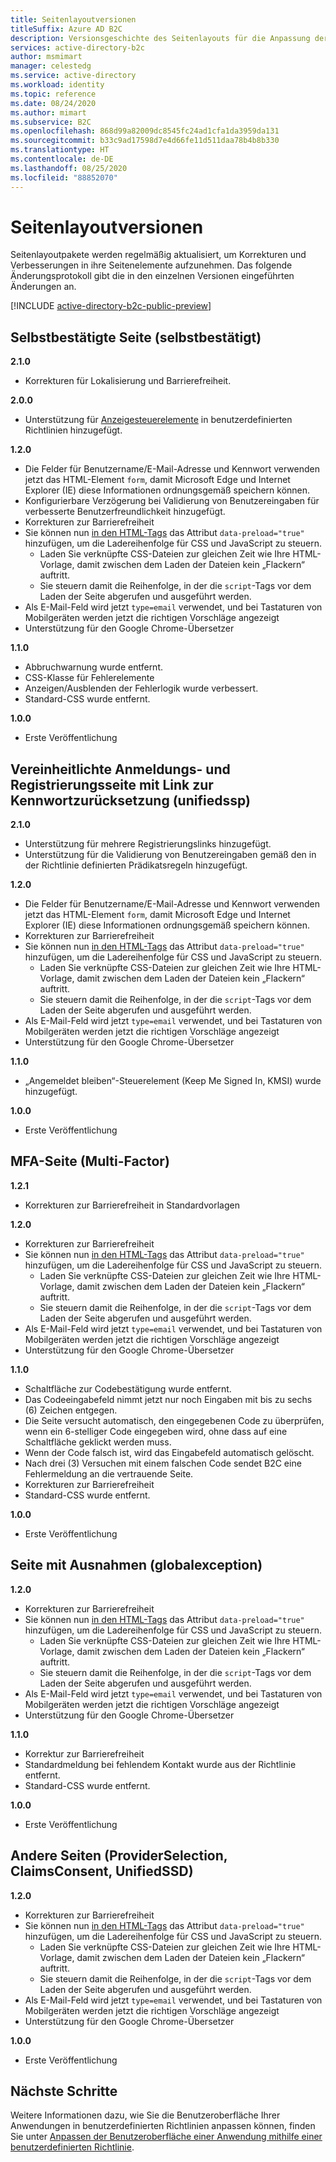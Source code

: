 ```yaml
---
title: Seitenlayoutversionen
titleSuffix: Azure AD B2C
description: Versionsgeschichte des Seitenlayouts für die Anpassung der Benutzeroberfläche in benutzerdefinierten Richtlinien
services: active-directory-b2c
author: msmimart
manager: celestedg
ms.service: active-directory
ms.workload: identity
ms.topic: reference
ms.date: 08/24/2020
ms.author: mimart
ms.subservice: B2C
ms.openlocfilehash: 868d99a82009dc8545fc24ad1cfa1da3959da131
ms.sourcegitcommit: b33c9ad17598d7e4d66fe11d511daa78b4b8b330
ms.translationtype: HT
ms.contentlocale: de-DE
ms.lasthandoff: 08/25/2020
ms.locfileid: "88852070"
---
```

# <a name="page-layout-versions"></a>Seitenlayoutversionen

Seitenlayoutpakete werden regelmäßig aktualisiert, um Korrekturen und Verbesserungen in ihre Seitenelemente aufzunehmen. Das folgende Änderungsprotokoll gibt die in den einzelnen Versionen eingeführten Änderungen an.

[!INCLUDE [active-directory-b2c-public-preview](../../includes/active-directory-b2c-public-preview.md)]

## <a name="self-asserted-page-selfasserted"></a>Selbstbestätigte Seite (selbstbestätigt)

**2.1.0**

- Korrekturen für Lokalisierung und Barrierefreiheit.

**2.0.0**

- Unterstützung für [Anzeigesteuerelemente](display-controls.md) in benutzerdefinierten Richtlinien hinzugefügt.

**1.2.0**

- Die Felder für Benutzername/E-Mail-Adresse und Kennwort verwenden jetzt das HTML-Element `form`, damit Microsoft Edge und Internet Explorer (IE) diese Informationen ordnungsgemäß speichern können.
- Konfigurierbare Verzögerung bei Validierung von Benutzereingaben für verbesserte Benutzerfreundlichkeit hinzugefügt.
- Korrekturen zur Barrierefreiheit
- Sie können nun [in den HTML-Tags](custom-policy-ui-customization.md#guidelines-for-using-custom-page-content) das Attribut `data-preload="true"` hinzufügen, um die Ladereihenfolge für CSS und JavaScript zu steuern.
  - Laden Sie verknüpfte CSS-Dateien zur gleichen Zeit wie Ihre HTML-Vorlage, damit zwischen dem Laden der Dateien kein „Flackern“ auftritt.
  - Sie steuern damit die Reihenfolge, in der die `script`-Tags vor dem Laden der Seite abgerufen und ausgeführt werden.
- Als E-Mail-Feld wird jetzt `type=email` verwendet, und bei Tastaturen von Mobilgeräten werden jetzt die richtigen Vorschläge angezeigt
- Unterstützung für den Google Chrome-Übersetzer

**1.1.0**

- Abbruchwarnung wurde entfernt.
- CSS-Klasse für Fehlerelemente
- Anzeigen/Ausblenden der Fehlerlogik wurde verbessert.
- Standard-CSS wurde entfernt.

**1.0.0**

- Erste Veröffentlichung

## <a name="unified-sign-in-sign-up-page-with-password-reset-link-unifiedssp"></a>Vereinheitlichte Anmeldungs- und Registrierungsseite mit Link zur Kennwortzurücksetzung (unifiedssp)

**2.1.0**

- Unterstützung für mehrere Registrierungslinks hinzugefügt.
- Unterstützung für die Validierung von Benutzereingaben gemäß den in der Richtlinie definierten Prädikatsregeln hinzugefügt.

**1.2.0**

- Die Felder für Benutzername/E-Mail-Adresse und Kennwort verwenden jetzt das HTML-Element `form`, damit Microsoft Edge und Internet Explorer (IE) diese Informationen ordnungsgemäß speichern können.
- Korrekturen zur Barrierefreiheit
- Sie können nun [in den HTML-Tags](custom-policy-ui-customization.md#guidelines-for-using-custom-page-content) das Attribut `data-preload="true"` hinzufügen, um die Ladereihenfolge für CSS und JavaScript zu steuern.
  - Laden Sie verknüpfte CSS-Dateien zur gleichen Zeit wie Ihre HTML-Vorlage, damit zwischen dem Laden der Dateien kein „Flackern“ auftritt.
  - Sie steuern damit die Reihenfolge, in der die `script`-Tags vor dem Laden der Seite abgerufen und ausgeführt werden.
- Als E-Mail-Feld wird jetzt `type=email` verwendet, und bei Tastaturen von Mobilgeräten werden jetzt die richtigen Vorschläge angezeigt
- Unterstützung für den Google Chrome-Übersetzer

**1.1.0**

- „Angemeldet bleiben“-Steuerelement (Keep Me Signed In, KMSI) wurde hinzugefügt.

**1.0.0**

- Erste Veröffentlichung

## <a name="mfa-page-multifactor"></a>MFA-Seite (Multi-Factor)

**1.2.1**

- Korrekturen zur Barrierefreiheit in Standardvorlagen

**1.2.0**

- Korrekturen zur Barrierefreiheit
- Sie können nun [in den HTML-Tags](custom-policy-ui-customization.md#guidelines-for-using-custom-page-content) das Attribut `data-preload="true"` hinzufügen, um die Ladereihenfolge für CSS und JavaScript zu steuern.
  - Laden Sie verknüpfte CSS-Dateien zur gleichen Zeit wie Ihre HTML-Vorlage, damit zwischen dem Laden der Dateien kein „Flackern“ auftritt.
  - Sie steuern damit die Reihenfolge, in der die `script`-Tags vor dem Laden der Seite abgerufen und ausgeführt werden.
- Als E-Mail-Feld wird jetzt `type=email` verwendet, und bei Tastaturen von Mobilgeräten werden jetzt die richtigen Vorschläge angezeigt
- Unterstützung für den Google Chrome-Übersetzer

**1.1.0**

- Schaltfläche zur Codebestätigung wurde entfernt.
- Das Codeeingabefeld nimmt jetzt nur noch Eingaben mit bis zu sechs (6) Zeichen entgegen.
- Die Seite versucht automatisch, den eingegebenen Code zu überprüfen, wenn ein 6-stelliger Code eingegeben wird, ohne dass auf eine Schaltfläche geklickt werden muss.
- Wenn der Code falsch ist, wird das Eingabefeld automatisch gelöscht.
- Nach drei (3) Versuchen mit einem falschen Code sendet B2C eine Fehlermeldung an die vertrauende Seite.
- Korrekturen zur Barrierefreiheit
- Standard-CSS wurde entfernt.

**1.0.0**

- Erste Veröffentlichung

## <a name="exception-page-globalexception"></a>Seite mit Ausnahmen (globalexception)

**1.2.0**

- Korrekturen zur Barrierefreiheit
- Sie können nun [in den HTML-Tags](custom-policy-ui-customization.md#guidelines-for-using-custom-page-content) das Attribut `data-preload="true"` hinzufügen, um die Ladereihenfolge für CSS und JavaScript zu steuern.
  - Laden Sie verknüpfte CSS-Dateien zur gleichen Zeit wie Ihre HTML-Vorlage, damit zwischen dem Laden der Dateien kein „Flackern“ auftritt.
  - Sie steuern damit die Reihenfolge, in der die `script`-Tags vor dem Laden der Seite abgerufen und ausgeführt werden.
- Als E-Mail-Feld wird jetzt `type=email` verwendet, und bei Tastaturen von Mobilgeräten werden jetzt die richtigen Vorschläge angezeigt
- Unterstützung für den Google Chrome-Übersetzer

**1.1.0**

- Korrektur zur Barrierefreiheit
- Standardmeldung bei fehlendem Kontakt wurde aus der Richtlinie entfernt.
- Standard-CSS wurde entfernt.

**1.0.0**

- Erste Veröffentlichung

## <a name="other-pages-providerselection-claimsconsent-unifiedssd"></a>Andere Seiten (ProviderSelection, ClaimsConsent, UnifiedSSD)

**1.2.0**

- Korrekturen zur Barrierefreiheit
- Sie können nun [in den HTML-Tags](custom-policy-ui-customization.md#guidelines-for-using-custom-page-content) das Attribut `data-preload="true"` hinzufügen, um die Ladereihenfolge für CSS und JavaScript zu steuern.
  - Laden Sie verknüpfte CSS-Dateien zur gleichen Zeit wie Ihre HTML-Vorlage, damit zwischen dem Laden der Dateien kein „Flackern“ auftritt.
  - Sie steuern damit die Reihenfolge, in der die `script`-Tags vor dem Laden der Seite abgerufen und ausgeführt werden.
- Als E-Mail-Feld wird jetzt `type=email` verwendet, und bei Tastaturen von Mobilgeräten werden jetzt die richtigen Vorschläge angezeigt
- Unterstützung für den Google Chrome-Übersetzer

**1.0.0**

- Erste Veröffentlichung

## <a name="next-steps"></a>Nächste Schritte

Weitere Informationen dazu, wie Sie die Benutzeroberfläche Ihrer Anwendungen in benutzerdefinierten Richtlinien anpassen können, finden Sie unter [Anpassen der Benutzeroberfläche einer Anwendung mithilfe einer benutzerdefinierten Richtlinie](custom-policy-ui-customization.md).
